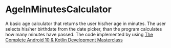 # AgeInMinutesCalculator
A basic age calculator that returns the user his/her age in minutes.  The user selects his/her birthdate from the date picker, than the program calculates how many minutes have passed.
  The code implemented by using [The Complete Android 10 & Kotlin Development Masterclass](https://www.udemy.com/course/android-kotlin-developer/learn/lecture/17998781#overview)
